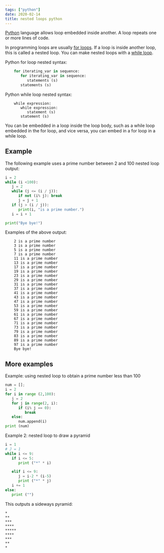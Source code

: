 ```yaml
---
tags: ["python"]
date: 2020-02-14
title: nested loops python
---
```

[Python](https://python.org) language allows loop embedded inside another. A loop repeats one or more lines of code. 

In programming loops are usually [for loops](https://pythonbasics.org/for-loops/). If a loop is inside another loop, this is called a nested loop. You can make nested loops with a [while loop](https://pythonprogramminglanguage.com/while-loop/).

Python for loop nested syntax:

```python
    for iterating_var in sequence:
       for iterating_var in sequence:
          statements (s)
       statements (s)
```

Python while loop nested syntax:

```
    while expression:
       while expression:
          statement (s)
       statement (s)
```

You can be embedded in a loop inside the loop body, such as a while loop  embedded in the for loop, and vice versa, you can embed in a for loop in a while loop.

## Example

The following example uses a prime number between 2 and 100 nested loop output:

```python
i = 2
while (i <100):
   j = 2
   while (j <= (i / j)):
      if not (i% j): break
      j = j + 1
   if (j > (i / j)):
      print(i, "is a prime number.")
   i = i + 1

print("Bye bye!")
```

Examples of the above output:

```
    2 is a prime number
    3 is a prime number
    5 is a prime number
    7 is a prime number
    11 is a prime number
    13 is a prime number
    17 is a prime number
    19 is a prime number
    23 is a prime number
    29 is a prime number
    31 is a prime number
    37 is a prime number
    41 is a prime number
    43 is a prime number
    47 is a prime number
    53 is a prime number
    59 is a prime number
    61 is a prime number
    67 is a prime number
    71 is a prime number
    73 is a prime number
    79 is a prime number
    83 is a prime number
    89 is a prime number
    97 is a prime number
    Bye bye!
```

## More examples

Example: using nested loop to obtain a prime number less than 100

```python
num = [];
i = 2
for i in range (2,100):
   j = 2
   for j in range(2, i):
      if (i% j == 0):
         break
   else:
      num.append(i)
print (num)
```

Example 2: nested loop to draw a pyramid

```python
i = 1
# J = 1                                                                                                                                                                                  
while i <= 9:
   if i <= 5:
      print ("*" * i)

   elif i <= 9:
      j = i-2 * (i-5)
      print ("*" * j)
   i += 1
else:
   print ("")
```
This outputs a sideways pyramid:

```
*
**
***
****
*****
****
***
**
*
```

